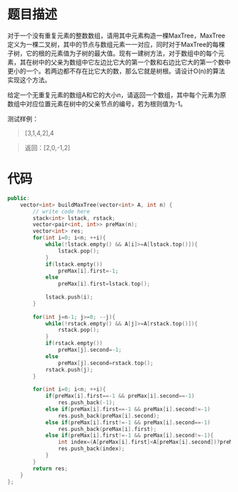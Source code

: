 # 题目描述
对于一个没有重复元素的整数数组，请用其中元素构造一棵MaxTree，MaxTree定义为一棵二叉树，其中的节点与数组元素一一对应，同时对于MaxTree的每棵子树，它的根的元素值为子树的最大值。现有一建树方法，对于数组中的每个元素，其在树中的父亲为数组中它左边比它大的第一个数和右边比它大的第一个数中更小的一个。若两边都不存在比它大的数，那么它就是树根。请设计O(n)的算法实现这个方法。

给定一个无重复元素的数组A和它的大小n，请返回一个数组，其中每个元素为原数组中对应位置元素在树中的父亲节点的编号，若为根则值为-1。

测试样例：
> [3,1,4,2],4

> 返回：[2,0,-1,2]

# 代码
```cpp
public:
    vector<int> buildMaxTree(vector<int> A, int n) {
        // write code here
        stack<int> lstack, rstack;
        vector<pair<int, int>> preMax(n);
        vector<int> res;
        for(int i=0; i<n; ++i){
            while(!lstack.empty() && A[i]>=A[lstack.top()]){
                lstack.pop();
            }
            if(lstack.empty())
                preMax[i].first=-1;
            else
                preMax[i].first=lstack.top();
            
            lstack.push(i);
        }
        
        for(int j=n-1; j>=0; --j){
            while(!rstack.empty() && A[j]>=A[rstack.top()]){
                rstack.pop();
            }
            if(rstack.empty())
                preMax[j].second=-1;
            else
                preMax[j].second=rstack.top();
            rstack.push(j);
        }
        
        for(int i=0; i<n; ++i){
            if(preMax[i].first==-1 && preMax[i].second==-1)
                res.push_back(-1);
            else if(preMax[i].first==-1 && preMax[i].second!=-1)
                res.push_back(preMax[i].second);
            else if(preMax[i].first!=-1 && preMax[i].second==-1)
                res.push_back(preMax[i].first);
            else if(preMax[i].first!=-1 && preMax[i].second!=-1){
                int index=(A[preMax[i].first]<A[preMax[i].second])?preMax[i].first:preMax[i].second;
                res.push_back(index);
            }
        }
        return res;
    }
};
```
